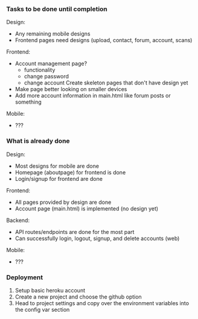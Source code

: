 
### Tasks to be done until completion

Design:
- Any remaining mobile designs
- Frontend pages need designs (upload, contact, forum, account, scans)

Frontend:
- Account management page?
    - functionality
    - change password
    - change account
Create skeleton pages that don't have design yet
- Make page better looking on smaller devices
- Add more account information in main.html like forum posts or something


Mobile:
- ???


### What is already done


Design:
- Most designs for mobile are done
- Homepage (aboutpage) for frontend is done
- Login/signup for frontend are done

Frontend:
- All pages provided by design are done
- Account page (main.html) is implemented (no design yet)


Backend:
- API routes/endpoints are done for the most part
- Can successfully login, logout, signup, and delete accounts (web)

Mobile:
- ???

### Deployment
1. Setup basic heroku account
2. Create a new project and choose the github option
3. Head to project settings and copy over the environment variables into the config var section